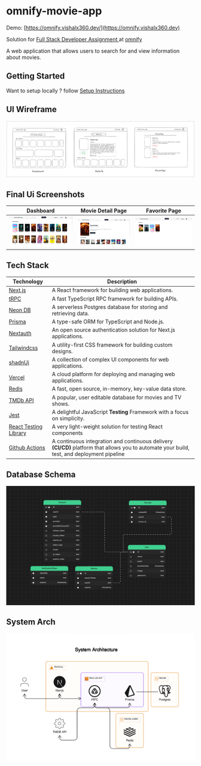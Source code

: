 # omnify-movie-app

Demo: [https://omnify.vishalx360.dev/](https://omnify.vishalx360.dev)

Solution for [Full Stack Developer Assignment
](https://docs.google.com/document/d/1A_m4Z_vDmaaHhSdradzjnJhNAqrGzl0NTgvXWMil79k/edit) at [omnify](https://www.getomnify.com/)

A web application that allows users to search for and view information about movies.

## Getting Started

Want to setup locally ? follow [Setup Instructions](/Setup-Instruction.md)

## UI Wireframe

![wireframe](./wireframe.png)

## Final Ui Screenshots

|      Dashboard       | Movie Detail Page  |    Favorite Page    |
| :------------------: | :----------------: | :-----------------: |
| ![](./dashboard.png) | ![](./details.png) | ![](./favorite.png) |

## Tech Stack

| Technology                                                                             | Description                                                                                                                                 |
| -------------------------------------------------------------------------------------- | ------------------------------------------------------------------------------------------------------------------------------------------- |
| [Next.js](https://nextjs.org)                                                          | A React framework for building web applications.                                                                                            |
| [tRPC](https://trpc.io/)                                                               | A fast TypeScript RPC framework for building APIs.                                                                                          |
| [Neon DB](https://neon.tech/)                                                          | A serverless Postgres database for storing and retrieving data.                                                                             |
| [Prisma](https://www.prisma.io)                                                        | A type-safe ORM for TypeScript and Node.js.                                                                                                 |
| [Nextauth](https://next-auth.js.org)                                                   | An open source authentication solution for Next.js applications.                                                                            |
| [Tailwindcss](https://tailwindcss.com/)                                                | A utility-first CSS framework for building custom designs.                                                                                  |
| [shadnUi](https://ui.shadcn.com/)                                                      | A collection of complex UI components for web applications.                                                                                 |
| [Vercel](https://vercel.com)                                                           | A cloud platform for deploying and managing web applications.                                                                               |
| [Redis](https://redis.com)                                                             | A fast, open source, in-memory, key-value data store.                                                                                       |
| [TMDb API](https://www.themoviedb.org)                                                 | A popular, user editable database for movies and TV shows.                                                                                  |
| [Jest](https://jestjs.io/)                                                             | A delightful JavaScript **Testing** Framework with a focus on simplicity.                                                                   |
| [React Testing Library](https://testing-library.com/docs/react-testing-library/intro/) | A very light-weight solution for testing React components                                                                                   |
| [Github Actions](https://github.com/features/actions)                                  | A continuous integration and continuous delivery **(CI/CD)** platform that allows you to automate your build, test, and deployment pipeline |

## Database Schema

![db-schema](./db-schema.png)

## System Arch

![system-arch](./system-arch.png)
